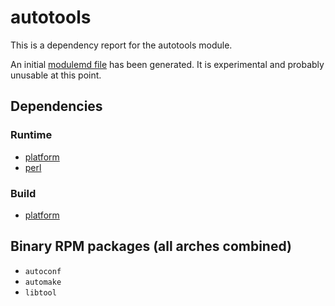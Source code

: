 # autotools
This is a dependency report for the autotools module.

An initial [modulemd file](autotools.yaml) has been generated. It is experimental and probably unusable at this point.
## Dependencies
### Runtime
* [platform](../platform)
* [perl](../perl)
### Build
* [platform](../platform)
## Binary RPM packages (all arches combined)
* `autoconf`
* `automake`
* `libtool`
